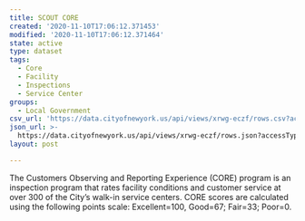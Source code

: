 ```yaml
---
title: SCOUT CORE
created: '2020-11-10T17:06:12.371453'
modified: '2020-11-10T17:06:12.371464'
state: active
type: dataset
tags:
  - Core
  - Facility
  - Inspections
  - Service Center
groups:
  - Local Government
csv_url: 'https://data.cityofnewyork.us/api/views/xrwg-eczf/rows.csv?accessType=DOWNLOAD'
json_url: >-
  https://data.cityofnewyork.us/api/views/xrwg-eczf/rows.json?accessType=DOWNLOAD
layout: post

---
```

The Customers Observing and Reporting Experience (CORE) program is an inspection program that rates facility conditions and customer service at over 300 of the City’s walk-in service centers.
CORE scores are calculated using the following points scale: Excellent=100, Good=67; Fair=33; Poor=0.
